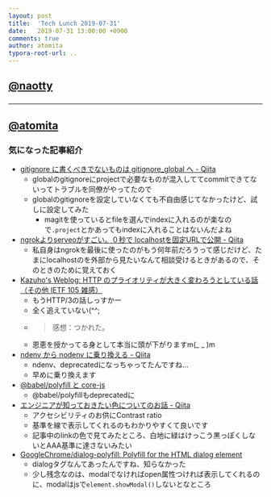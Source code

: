 ```yaml
---
layout: post
title:  'Tech Lunch 2019-07-31'
date:   2019-07-31 13:00:00 +0900
comments: true
author: atomita
typora-root-url: ..
---
```


## [@naotty](https://github.com/naotty)

### 


----

## [@atomita](https://github.com/atomita)

### 気になった記事紹介

- [gitignore に書くべきでないものは gitignore_global へ - Qiita](https://qiita.com/elzup/items/4c92a2abdab56db3fb4e)
  - globalのgitignoreにprojectで必要なものが混入しててcommitできてないってトラブルを同僚がやってたので
  - globalのgitignoreを設定していなくても不自由感じてなかったけど、試しに設定してみた
    - magitを使っているとfileを選んでindexに入れるのが楽なので`.project`とかあってもindexに入れることはないんだよね
- [ngrokよりserveoがすごい。０秒で localhostを固定URLで公開 - Qiita](https://qiita.com/kaba/items/53b297e2bfb5b4f20a48)
  - 私自身はngrokを最後に使ったのがもう何年前だろうって感じだけど、たまにlocalhostのを外部から見たいなんて相談受けるときがあるので、そのときのために覚えておく
- [Kazuho's Weblog: HTTP のプライオリティが大きく変わろうとしている話（その他 IETF 105 雑感）](http://blog.kazuhooku.com/2019/07/http-ietf-105.html)
  - もうHTTP/3の話しっすかー
  - 全く追えていない(^^;
  - > 感想：つかれた。
  - 恩恵を授かってる身として本当に頭が下がりますm(_ _ )m
- [ndenv から nodenv に乗り換える - Qiita](https://qiita.com/yurakawa/items/508df9fdf2ea35661aa5)
  - ndenv、deprecatedになっちゃってたんですね...
  - 早めに乗り換えます
- [@babel/polyfill と core-js](http://var.blog.jp/archives/79457227.html)
  - @babel/polyfillもdeprecatedに
- [エンジニアが知っておきたい色についてのお話 - Qiita](https://qiita.com/megumu-u/items/554f3e9f8950ddddb03a)
  - アクセシビリティのお供にContrast ratio
  - 基準を線で表示してくれるのもわかりやすくて良いです
  - 記事中のlinkの色で見てみたところ、白地に緑はけっこう黒っぽくしないとAAA基準に達さないみたい
- [GoogleChrome/dialog-polyfill: Polyfill for the HTML dialog element](https://github.com/GoogleChrome/dialog-polyfill)
  - dialogタグなんてあったんですね、知らなかった
  - 少し残念なのは、modalでなければopen属性つければ表示してくれるのに、modalはjsで`element.showModal()`しないとなところ
